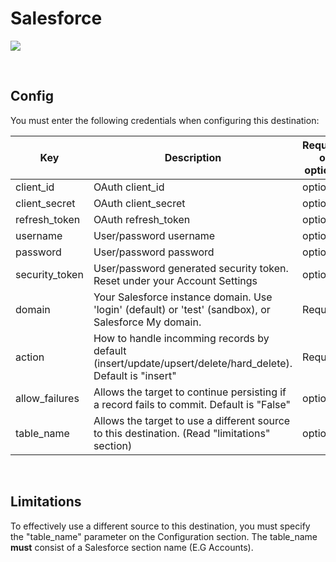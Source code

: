 # Salesforce

![](https://user-images.githubusercontent.com/78053898/198753571-7c033641-75a2-4338-b257-ee37a159915e.png)

<br />

## Config

You must enter the following credentials when configuring this destination:

| Key | Description | Required or optional
| --- | --- | --- |
client_id | OAuth client_id | optional|
client_secret | OAuth client_secret | optional|
refresh_token | OAuth refresh_token | optional|
username | User/password username |  optional|
password  |  User/password password| optional|
security_token | User/password generated security token. Reset under your Account Settings| optional|
domain | Your Salesforce instance domain. Use 'login' (default) or 'test' (sandbox), or Salesforce My domain.| Required|
action | How to handle incomming records by default (insert/update/upsert/delete/hard_delete). Default is "insert"| Required|
allow_failures | Allows the target to continue persisting if a record fails to commit. Default is "False"| optional| 
table_name | Allows the target to use a different source to this destination. (Read "limitations" section)| optional|

<br />

## Limitations

To effectively use a different source to this destination, you must specify the "table_name" parameter on the Configuration section. The table_name <b>must</b> consist of a Salesforce section name (E.G Accounts).